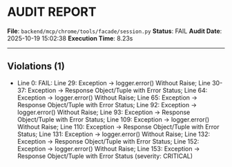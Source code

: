 # AUDIT REPORT

**File**: `backend/mcp/chrome/tools/facade/session.py`
**Status**: FAIL
**Audit Date**: 2025-10-19 15:02:38
**Execution Time**: 8.23s

---

## Violations (1)

- Line 0: FAIL: Line 29: Exception → logger.error() Without Raise; Line 30-37: Exception → Response Object/Tuple with Error Status; Line 64: Exception → logger.error() Without Raise; Line 65: Exception → Response Object/Tuple with Error Status; Line 92: Exception → logger.error() Without Raise; Line 93: Exception → Response Object/Tuple with Error Status; Line 109: Exception → logger.error() Without Raise; Line 110: Exception → Response Object/Tuple with Error Status; Line 131: Exception → logger.error() Without Raise; Line 132: Exception → Response Object/Tuple with Error Status; Line 152: Exception → logger.error() Without Raise; Line 153: Exception → Response Object/Tuple with Error Status
 (severity: CRITICAL)
